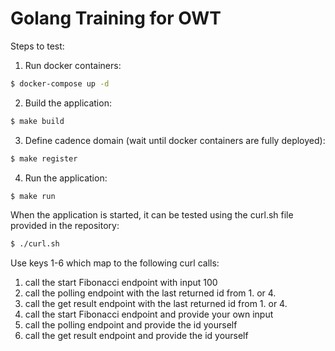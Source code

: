 # Golang Training for OWT

Steps to test:
1. Run docker containers:
```sh
$ docker-compose up -d
```
2. Build the application:
```sh
$ make build
```
3. Define cadence domain (wait until docker containers are fully deployed):
```sh
$ make register 
```
4. Run the application:
```sh
$ make run
```

When the application is started, it can be tested using the curl.sh file provided in the repository:
```sh
$ ./curl.sh
```
Use keys 1-6 which map to the following curl calls:
1. call the start Fibonacci endpoint with input 100
2. call the polling endpoint with the last returned id from 1. or 4.
3. call the get result endpoint with the last returned id from 1. or 4.
4. call the start Fibonacci endpoint and provide your own input
5. call the polling endpoint and provide the id yourself
6. call the get result endpoint and provide the id yourself
